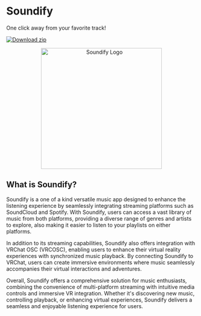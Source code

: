 # Soundify
One click away from your favorite track!

[![Download zip](https://custom-icon-badges.demolab.com/badge/-Download-purple?style=for-the-badge&logo=download&logoColor=white "Download")](https://github.com/scrim-dev/Soundify/releases)

<p align="center">
  <img src="https://cdn.discordapp.com/attachments/1003092019087949919/1220267877244862484/DropshadowSoundifyLogo.png?ex=660e5205&is=65fbdd05&hm=52803753b79ed0c2ead3b2c682228e8ea4840bc2e9bca465eb416d643cf977db&" alt="Soundify Logo" width="320">
</p>

## What is Soundify?
Soundify is a one of a kind versatile music app designed to enhance the listening experience by seamlessly integrating streaming platforms such as SoundCloud and Spotify. With Soundify, users can access a vast library of music from both platforms, providing a diverse range of genres and artists to explore, also making it easier to listen to your playlists on either platforms.

In addition to its streaming capabilities, Soundify also offers integration with VRChat OSC (VRCOSC), enabling users to enhance their virtual reality experiences with synchronized music playback. By connecting Soundify to VRChat, users can create immersive environments where music seamlessly accompanies their virtual interactions and adventures.

Overall, Soundify offers a comprehensive solution for music enthusiasts, combining the convenience of multi-platform streaming with intuitive media controls and immersive VR integration. Whether it's discovering new music, controlling playback, or enhancing virtual experiences, Soundify delivers a seamless and enjoyable listening experience for users.
